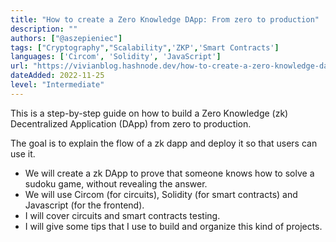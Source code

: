 ```yaml
---
title: "How to create a Zero Knowledge DApp: From zero to production"
description: ""
authors: ["@aszepieniec"]
tags: ["Cryptography","Scalability",'ZKP','Smart Contracts']
languages: ['Circom', 'Solidity', 'JavaScript']
url: "https://vivianblog.hashnode.dev/how-to-create-a-zero-knowledge-dapp-from-zero-to-production"
dateAdded: 2022-11-25
level: "Intermediate"
---
```


This is a step-by-step guide on how to build a Zero Knowledge (zk) Decentralized Application (DApp) from zero to production.

The goal is to explain the flow of a zk dapp and deploy it so that users can use it.

- We will create a zk DApp to prove that someone knows how to solve a sudoku game, without revealing the answer.
- We will use Circom (for circuits), Solidity (for smart contracts) and Javascript (for the frontend).
- I will cover circuits and smart contracts testing.
- I will give some tips that I use to build and organize this kind of projects.